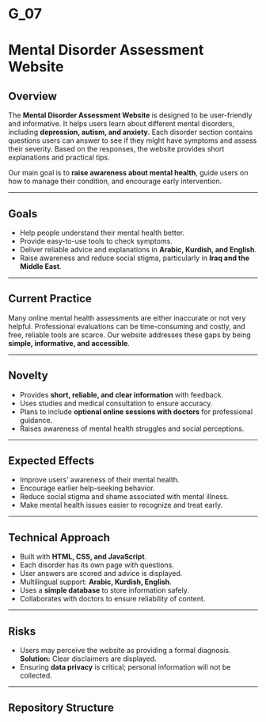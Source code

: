 # G_07
# Mental Disorder Assessment Website

## Overview
The **Mental Disorder Assessment Website** is designed to be user-friendly and informative. It helps users learn about different mental disorders, including **depression, autism, and anxiety**. Each disorder section contains questions users can answer to see if they might have symptoms and assess their severity. Based on the responses, the website provides short explanations and practical tips.

Our main goal is to **raise awareness about mental health**, guide users on how to manage their condition, and encourage early intervention.

---

## Goals
- Help people understand their mental health better.
- Provide easy-to-use tools to check symptoms.
- Deliver reliable advice and explanations in **Arabic, Kurdish, and English**.
- Raise awareness and reduce social stigma, particularly in **Iraq and the Middle East**.

---

## Current Practice
Many online mental health assessments are either inaccurate or not very helpful. Professional evaluations can be time-consuming and costly, and free, reliable tools are scarce. Our website addresses these gaps by being **simple, informative, and accessible**.

---

## Novelty
- Provides **short, reliable, and clear information** with feedback.
- Uses studies and medical consultation to ensure accuracy.
- Plans to include **optional online sessions with doctors** for professional guidance.
- Raises awareness of mental health struggles and social perceptions.

---

## Expected Effects
- Improve users’ awareness of their mental health.
- Encourage earlier help-seeking behavior.
- Reduce social stigma and shame associated with mental illness.
- Make mental health issues easier to recognize and treat early.

---

## Technical Approach
- Built with **HTML, CSS, and JavaScript**.
- Each disorder has its own page with questions.
- User answers are scored and advice is displayed.
- Multilingual support: **Arabic, Kurdish, English**.
- Uses a **simple database** to store information safely.
- Collaborates with doctors to ensure reliability of content.

---

## Risks
- Users may perceive the website as providing a formal diagnosis. **Solution:** Clear disclaimers are displayed.
- Ensuring **data privacy** is critical; personal information will not be collected.

---

## Repository Structure
